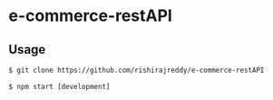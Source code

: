 # e-commerce-restAPI

## Usage
```html
$ git clone https://github.com/rishirajreddy/e-commerce-restAPI

$ npm start [development]

```

